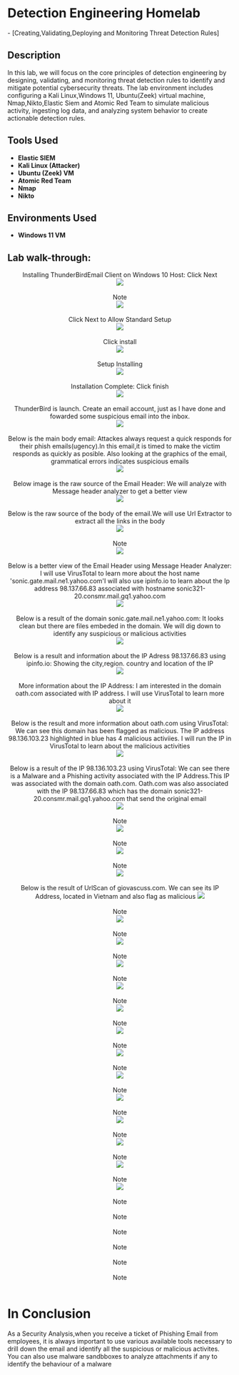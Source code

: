  <h1>Detection Engineering Homelab</h1>
 - [Creating,Validating,Deploying and Monitoring Threat Detection Rules]

<h2>Description</h2>
In this lab, we will focus on the core principles of detection engineering by designing, validating, and monitoring threat detection rules to identify and mitigate potential cybersecurity threats. The lab environment includes configuring a Kali Linux,Windows 11, Ubuntu(Zeek) virtual machine, Nmap,Nikto,Elastic Siem and Atomic Red Team to simulate malicious activity, ingesting log data, and analyzing system behavior to create actionable detection rules.
<br />

<h2>Tools Used</h2>

- <b>Elastic SIEM</b> 
- <b>Kali Linux (Attacker)</b> 
- <b>Ubuntu (Zeek) VM</b> 
- <b>Atomic Red Team</b>
- <b>Nmap</b>
- <b>Nikto</b>



<h2>Environments Used </h2>

- <b>Windows 11 VM</b>
  

<h2>Lab walk-through:</h2>

<p align="center">
Installing ThunderBirdEmail Client on Windows 10 Host: Click Next<br/>
<img src="https://i.postimg.cc/qR84jBzL/Screenshot-2024-12-11-200416.png" />
<br />
<br />
Note<br/>
<img src="https://i.postimg.cc/Zn1JY9B6/Screenshot-2024-12-13-231314.png"/>
<br />
<br />
Click Next to Allow Standard Setup<br/>
<img src="https://i.postimg.cc/VNQh4qMx/Screenshot-2024-12-11-152317.png"/>
<br />
<br />
Click install<br/>
<img src="https://i.postimg.cc/MTZdrdGF/Screenshot-2024-12-13-234149.png" />
<br />
<br />
Setup Installing<br/>
<img src="https://i.postimg.cc/pX3cXf0m/Screenshot-2024-12-11-152424.png" />
<br />
<br />
Installation Complete: Click finish<br/>
<img src="https://i.postimg.cc/BQvtQD8f/Screenshot-2024-12-11-152445.png" />
<br />
<br />
ThunderBird is launch. Create an email account, just as I have done and fowarded some suspicious email into the inbox.<br/>
<img src="https://i.postimg.cc/7ZFLVWKq/Screenshot-2024-12-11-152553.png" />
<br />
<br />
Below is  the main body email: Attackes always request a quick responds for their phish emails(ugency).In this email,it is timed to make the victim responds as quickly as posible. Also looking at the graphics of the email, grammatical errors indicates suspicious emails<br/>
<img src="https://i.postimg.cc/BQtQG0yq/Screenshot-2024-12-11-153357.png" /> 
<br />
<br />
Below image is the raw source of the Email Header: We will analyze with Message header analyzer to get a better view<br/>
<img src="https://i.postimg.cc/nL1tDR5R/Screenshot-2024-12-11-153837.png" />
<br />
<br />
Below is the raw source of the body of the email.We will use Url Extractor to extract all the links in the body<br/>
<img src="https://i.postimg.cc/qRCSG1ZH/Screenshot-2024-12-11-190957.png" />
<br />
<br />
Note<br/>
<img src="https://i.postimg.cc/x1SC3RZf/Screenshot-2024-12-14-135740.png" />
<br />
<br />
Below is a better view of the Email Header using Message Header Analyzer: I will use VirusTotal to learn more about the host name 'sonic.gate.mail.ne1.yahoo.com'I will also use ipinfo.io to learn about the Ip address 98.137.66.83 associated with hostname sonic321-20.consmr.mail.gq1.yahoo.com<br/>
<img src="https://i.postimg.cc/28HGV42Q/Screenshot-2024-12-11-192543.png" />
<br />
<br />
Below is a result of the domain sonic.gate.mail.ne1.yahoo.com: It looks clean but there are files embeded in the domain. We will dig down to identify any suspicious or malicious activities<br/> 
<img src="https://i.postimg.cc/pTYYx8mn/Screenshot-2024-12-11-193851.png" />
<br />
<br />
Below is a result and information about the IP Adress 98.137.66.83 using ipinfo.io: Showing the city,region. country and location of the IP<br/>
<img src="https://i.postimg.cc/4NK7QVXb/Screenshot-2024-12-11-194031.png" />
<br />
<br />
More information about the IP Address: I am interested in the domain oath.com associated with IP address. I will use VirusTotal to learn more about it<br/> 
<img src="https://i.postimg.cc/5NZH7y0c/Screenshot-2024-12-11-194405.png"/>
<br />
<br />
Below is the result and more information about oath.com using VirusTotal: We can see this domain has been flagged as malicious. The IP address 98.136.103.23 highlighted in blue has 4 malicious activiies. I will run the IP in VirusTotal to learn about the malicious activities<br/> 
<img src="https://i.postimg.cc/C5R1JppL/Screenshot-2024-12-12-111637.png"/>
<br />
<br />
Below is a result of the IP 98.136.103.23 using VirusTotal: We can see there is a Malware and a Phishing activity associated with the IP Address.This IP was associated with the domain oath.com. Oath.com was also associated with the IP 98.137.66.83 which has the domain sonic321-20.consmr.mail.gq1.yahoo.com that send the original email<br/>
<img src="https://i.postimg.cc/nzzccfzY/Screenshot-2024-12-12-112010.png" />
<br />
<br />
Note<br/>
<img src="https://i.postimg.cc/1R8wJLHq/Screenshot-2024-12-12-114339.png" />
<br />
<br />
Note<br/>
<img src="https://i.postimg.cc/3NnYpLcC/Screenshot-2024-12-12-150440.png" />
<br />
<br />
Note<br/>
<img src="https://i.postimg.cc/9Q2YzLjN/Screenshot-2024-12-12-151024.png" />
<br />
<br />
Below is the result of UrlScan of giovascuss.com. We can see its IP Address, located in Vietnam and also flag as malicious
<img src="https://i.postimg.cc/ZnN94z7s/Screenshot-2024-12-12-114804.png" />
<br />
<br />
Note<br/>
<img src="https://i.postimg.cc/wMYq5y2F/Screenshot-2024-12-12-130920.png" />
<br />
<br />
Note<br/>
<img src="https://i.postimg.cc/85SkMft4/Screenshot-2024-12-12-130947.png" />
<br />
<br />
Note<br/>
<img src="https://i.postimg.cc/N0XZ6Nnq/Screenshot-2024-12-12-131233.png" />
<br />
<br />
Note<br/>
<img src="https://i.postimg.cc/Y9Z5Y5rH/Screenshot-2024-12-12-135111.png" />
<br />
<br />
Note<br/>
<img src="https://i.postimg.cc/ydJSR1fg/Screenshot-2024-12-12-164810.png" />
<br />
<br />
Note<br/>
<img src="https://i.postimg.cc/jSKN1rjm/Screenshot-2024-12-12-170102.png" />
<br />
<br />
 Note<br/>
<img src="https://i.postimg.cc/NMhQNQsr/Screenshot-2024-12-12-173516.png" />
<br />
<br />
Note<br/>
<img src="https://i.postimg.cc/52bm7sjW/Screenshot-2024-12-12-133636.png" />
<br />
<br />
Note<br/>
<img src="https://i.postimg.cc/4yyD9Jkw/Screenshot-2024-12-12-133900.png" />
<br />
<br />
Note<br/>
<img src="https://i.postimg.cc/8zp0JpRv/Screenshot-2024-12-13-015514.png" />
<br />
<br />
Note<br/>
<img src="https://i.postimg.cc/636Mxvps/Screenshot-2024-12-12-135059.png" />
<br />
<br />
Note<br/>
<img src="https://i.postimg.cc/kXcjd00g/Screenshot-2024-12-12-135355.png" />
<br />
<br />
Note<br/>
<img src="https://i.postimg.cc/P5V2CmrG/Screenshot-2024-12-12-135845.png" />
<br />
<br />
Note<br/>
<img src="" />
<br />
<br />
Note<br/>
<img src="" />
<br />
<br />
Note<br/>
<img src="" />
<br />
<br />
Note<br/>
<img src="" />
<br />
<br />
Note<br/>
<img src="" />
<br />
<br />
Note<br/>
<img src="" />
<br />
<br />

<h1>In Conclusion</h2>
As a Security Analysis,when you receive a ticket of Phishing Email from employees, it is always important to use various available tools necessary to drill down the email and identify all the suspicious or malicious activites. You can also use malware sandbboxes to analyze attachments if any to identify the behaviour of a malware

</p>

